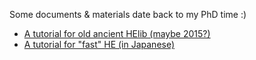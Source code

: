 Some documents & materials date back to my PhD time :)
- [A tutorial for old ancient HElib (maybe 2015?)](helib_tutorial.pdf)
- [A tutorial for "fast" HE (in Japanese)](fheinaction-jp.pdf)
